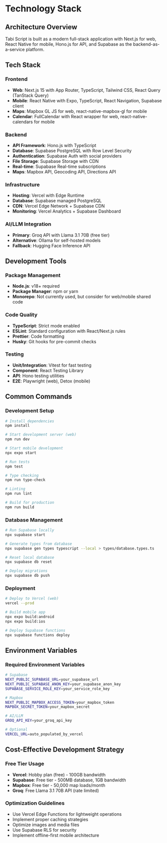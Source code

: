 # Technology Stack

## Architecture Overview

Tabi Script is built as a modern full-stack application with Next.js for web, React Native for mobile, Hono.js for API, and Supabase as the backend-as-a-service platform.

## Tech Stack

### Frontend

- **Web**: Next.js 15 with App Router, TypeScript, Tailwind CSS, React Query (TanStack Query)
- **Mobile**: React Native with Expo, TypeScript, React Navigation, Supabase client
- **Maps**: Mapbox GL JS for web, react-native-mapbox-gl for mobile
- **Calendar**: FullCalendar with React wrapper for web, react-native-calendars for mobile

### Backend

- **API Framework**: Hono.js with TypeScript
- **Database**: Supabase PostgreSQL with Row Level Security
- **Authentication**: Supabase Auth with social providers
- **File Storage**: Supabase Storage with CDN
- **Real-time**: Supabase Real-time subscriptions
- **Maps**: Mapbox API, Geocoding API, Directions API

### Infrastructure

- **Hosting**: Vercel with Edge Runtime
- **Database**: Supabase managed PostgreSQL
- **CDN**: Vercel Edge Network + Supabase CDN
- **Monitoring**: Vercel Analytics + Supabase Dashboard

### AI/LLM Integration

- **Primary**: Groq API with Llama 3.1 70B (free tier)
- **Alternative**: Ollama for self-hosted models
- **Fallback**: Hugging Face Inference API

## Development Tools

### Package Management

- **Node.js**: v18+ required
- **Package Manager**: npm or yarn
- **Monorepo**: Not currently used, but consider for web/mobile shared code

### Code Quality

- **TypeScript**: Strict mode enabled
- **ESLint**: Standard configuration with React/Next.js rules
- **Prettier**: Code formatting
- **Husky**: Git hooks for pre-commit checks

### Testing

- **Unit/Integration**: Vitest for fast testing
- **Component**: React Testing Library
- **API**: Hono testing utilities
- **E2E**: Playwright (web), Detox (mobile)

## Common Commands

### Development Setup

```bash
# Install dependencies
npm install

# Start development server (web)
npm run dev

# Start mobile development
npx expo start

# Run tests
npm test

# Type checking
npm run type-check

# Linting
npm run lint

# Build for production
npm run build
```

### Database Management

```bash
# Run Supabase locally
npx supabase start

# Generate types from database
npx supabase gen types typescript --local > types/database.types.ts

# Reset local database
npx supabase db reset

# Deploy migrations
npx supabase db push
```

### Deployment

```bash
# Deploy to Vercel (web)
vercel --prod

# Build mobile app
npx expo build:android
npx expo build:ios

# Deploy Supabase functions
npx supabase functions deploy
```

## Environment Variables

### Required Environment Variables

```bash
# Supabase
NEXT_PUBLIC_SUPABASE_URL=your_supabase_url
NEXT_PUBLIC_SUPABASE_ANON_KEY=your_supabase_anon_key
SUPABASE_SERVICE_ROLE_KEY=your_service_role_key

# Mapbox
NEXT_PUBLIC_MAPBOX_ACCESS_TOKEN=your_mapbox_token
MAPBOX_SECRET_TOKEN=your_mapbox_secret

# AI/LLM
GROQ_API_KEY=your_groq_api_key

# Optional
VERCEL_URL=auto_populated_by_vercel
```

## Cost-Effective Development Strategy

### Free Tier Usage

- **Vercel**: Hobby plan (free) - 100GB bandwidth
- **Supabase**: Free tier - 500MB database, 1GB bandwidth
- **Mapbox**: Free tier - 50,000 map loads/month
- **Groq**: Free Llama 3.1 70B API (rate limited)

### Optimization Guidelines

- Use Vercel Edge Functions for lightweight operations
- Implement proper caching strategies
- Optimize images and media files
- Use Supabase RLS for security
- Implement offline-first mobile architecture
